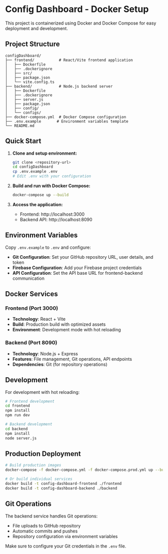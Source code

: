 # Config Dashboard - Docker Setup

This project is containerized using Docker and Docker Compose for easy deployment and development.

## Project Structure

```
configDashboard/
├── frontend/           # React/Vite frontend application
│   ├── Dockerfile
│   ├── .dockerignore
│   ├── src/
│   ├── package.json
│   └── vite.config.ts
├── backend/            # Node.js backend server
│   ├── Dockerfile
│   ├── .dockerignore
│   ├── server.js
│   ├── package.json
│   ├── config/
│   └── configs/
├── docker-compose.yml  # Docker Compose configuration
├── .env.example       # Environment variables template
└── README.md
```

## Quick Start

1. **Clone and setup environment:**
   ```bash
   git clone <repository-url>
   cd configDashboard
   cp .env.example .env
   # Edit .env with your configuration
   ```

2. **Build and run with Docker Compose:**
   ```bash
   docker-compose up --build
   ```

3. **Access the application:**
   - Frontend: http://localhost:3000
   - Backend API: http://localhost:8090

## Environment Variables

Copy `.env.example` to `.env` and configure:

- **Git Configuration**: Set your GitHub repository URL, user details, and token
- **Firebase Configuration**: Add your Firebase project credentials
- **API Configuration**: Set the API base URL for frontend-backend communication

## Docker Services

### Frontend (Port 3000)
- **Technology**: React + Vite
- **Build**: Production build with optimized assets
- **Environment**: Development mode with hot reloading

### Backend (Port 8090)
- **Technology**: Node.js + Express
- **Features**: File management, Git operations, API endpoints
- **Dependencies**: Git (for repository operations)

## Development

For development with hot reloading:

```bash
# Frontend development
cd frontend
npm install
npm run dev

# Backend development
cd backend
npm install
node server.js
```

## Production Deployment

```bash
# Build production images
docker-compose -f docker-compose.yml -f docker-compose.prod.yml up --build

# Or build individual services
docker build -t config-dashboard-frontend ./frontend
docker build -t config-dashboard-backend ./backend
```

## Git Operations

The backend service handles Git operations:
- File uploads to GitHub repository
- Automatic commits and pushes
- Repository configuration via environment variables

Make sure to configure your Git credentials in the `.env` file.
